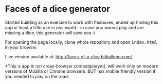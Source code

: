 # Faces of a dice generator

Started building as an exercise to work with flexboxes, ended up finding this app at least a little use in real world - in case you wanna play and are missing a dice, this generator will save you :)

For opening the page locally, clone whole repository and open <tt>index.html</tt> in your browser.

Live version available at: http://faces-of-a-dice.bitballoon.com/.

*This is app in not cross-browser compatiple(yet), will work only on modern versions of Mozilla or Chrome browsers.
BUT has mobile friendly version if you needed to play on the road.
